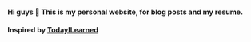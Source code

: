 #### Hi guys :wave: This is my personal website, for blog posts and my resume.

#### Inspired by [TodayILearned](https://github.com/bigpick/TodayILearned)
